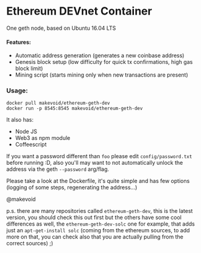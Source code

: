 # Ethereum DEVnet Container

One geth node, based on Ubuntu 16.04 LTS

#### Features:

- Automatic address generation (generates a new coinbase address)
- Genesis block setup (low difficulty for quick tx confirmations, high gas block limit)
- Mining script (starts mining only when new transactions are present)

### Usage:

    docker pull makevoid/ethereum-geth-dev 
    docker run -p 8545:8545 makevoid/ethereum-geth-dev


It also has:

- Node JS
- Web3 as npm module
- Coffeescript

If you want a password different than `foo` please edit `config/password.txt` before running :D, also you'll may want to not automatically unlock the address via the geth `--password` arg/flag.

Please take a look at the Dockerfile, it's quite simple and has few options (logging of some steps, regenerating the address...)



@makevoid


p.s. there are many repositories called `ethereum-geth-dev`, this is the latest version, you should check this out first but the others have some cool differences as well, the `ethereum-geth-dev-solc` one for example, that adds just an `apt-get-install solc` (coming from the ethereum sources, to add more on that, you can check also that you are actually pulling from the correct sources) ;)
